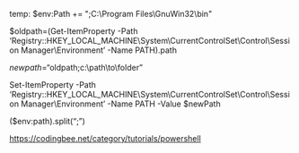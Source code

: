 temp: $env:Path += ";C:\Program Files\GnuWin32\bin"

$oldpath=(Get-ItemProperty -Path ‘Registry::HKEY_LOCAL_MACHINE\System\CurrentControlSet\Control\Session Manager\Environment’ -Name PATH).path

$newpath = “$oldpath;c:\path\to\folder”

Set-ItemProperty -Path ‘Registry::HKEY_LOCAL_MACHINE\System\CurrentControlSet\Control\Session Manager\Environment’ -Name PATH -Value $newPath

($env:path).split(“;”)

https://codingbee.net/category/tutorials/powershell
